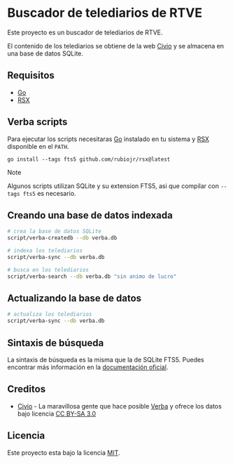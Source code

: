 # Buscador de telediarios de RTVE

Este proyecto es un buscador de telediarios de RTVE.

El contenido de los telediarios se obtiene de la web [Civio](https://verba.civio.es) y se almacena en una base de datos SQLite.

## Requisitos

- [Go](https://go.dev)
- [RSX](https://github.com/rubiojr/rsx)

## Verba scripts

Para ejecutar los scripts necesitaras [Go](https://go.dev) instalado en tu sistema y [RSX](https://github.com/rubiojr/rsx) disponible en el `PATH`.

```
go install --tags fts5 github.com/rubiojr/rsx@latest
```

> [!NOTE]
> Algunos scripts utilizan SQLite y su extension FTS5, asi que compilar con `--tags fts5` es necesario.

## Creando una base de datos indexada

```bash
# crea la base de datos SQLite
script/verba-createdb --db verba.db

# indexa los telediarios
script/verba-sync --db verba.db

# busca en los telediarios
script/verba-search --db verba.db "sin animo de lucro"
```

## Actualizando la base de datos

```bash
# actualiza los telediarios
script/verba-sync --db verba.db
```

## Sintaxis de búsqueda

La sintaxis de búsqueda es la misma que la de SQLite FTS5. Puedes encontrar más información en la [documentación oficial](https://www.sqlite.org/fts5.html#full_text_query_syntax).

## Creditos

- [Civio](https://www.civio.es) - La maravillosa gente que hace posible [Verba](https://verba.civio.es) y ofrece los datos bajo licencia [CC BY-SA 3.0](https://creativecommons.org/licenses/by-sa/3.0/deed.es)

## Licencia

Este proyecto esta bajo la licencia [MIT](LICENSE).

